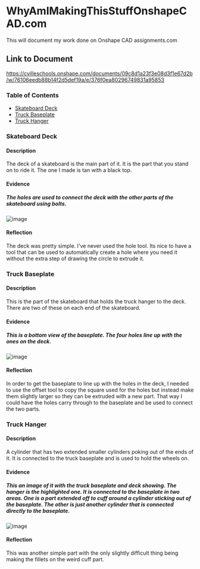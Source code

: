 
# WhyAmIMakingThisStuffOnshapeCAD.com
This will document my work done on Onshape CAD assignments.com

## Link to Document
https://cvilleschools.onshape.com/documents/09c8d1a23f3e08d3f1e67d2b/w/76106eedb88b14f2d5def19a/e/376f0ea80296749831a95853

### Table of Contents

* [Skateboard Deck](#Skateboard-Deck)
* [Truck Baseplate](#Truck-Baseplate)
* [Truck Hanger](#Truck-Hanger)


### Skateboard Deck

#### Description
The deck of a skateboard is the main part of it. It is the part that you stand on to ride it. The one I made is tan with a black top. 

#### Evidence

##### The holes are used to connect the deck with the other parts of the skateboard using bolts.
![image](https://user-images.githubusercontent.com/71349940/139316315-54dad97a-2191-496c-9252-bdc087f45197.png)


#### Reflection
The deck was pretty simple. I've never used the hole tool. Its nice to have a tool that can be used to automatically create a hole where you need it without the extra step of drawing the circle to extrude it.

### Truck Baseplate

#### Description
This is the part of the skateboard that holds the truck hanger to the deck. There are two of these on each end of the skateboard.

#### Evidence

##### This is a bottom view of the baseplate. The four holes line up with the ones on the deck.
![image](https://user-images.githubusercontent.com/71349940/139317752-61877183-ad79-4ca5-8dc1-625ee6b5b40f.png)

#### Reflection
In order to get the baseplate to line up with the holes in the deck, I needed to use the offset tool to copy the square used for the holes but instead make them slightly larger so they can be extruded with a new part. That way I could have the holes carry through to the baseplate and be used to connect the two parts.

### Truck Hanger

#### Description
A cylinder that has two extended smaller cylinders poking out of the ends of it. It is connected to the truck baseplate and is used to hold the wheels on.

#### Evidence

##### This an image of it with the truck baseplate and deck showing. The hanger is the highlighted one. It is connected to the baseplate in two areas. One is a part extended off to cuff around a cylinder sticking out of the baseplate. The other is just another cylinder that is connected directly to the baseplate.
![image](https://user-images.githubusercontent.com/71349940/139324978-c4ea8d5b-d79b-4bfe-9635-13e3ca585648.png)

#### Reflection
This was another simple part with the only slightly difficult thing being making the fillets on the weird cuff part.
